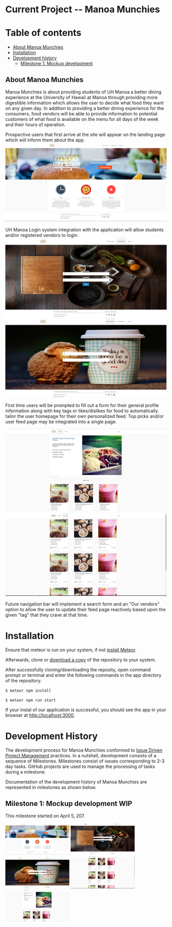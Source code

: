 # Current Project -- Manoa Munchies

# Table of contents

* [About Manoa Munchies](#about-manoa-munchies)
* [Installation](#installation)
* [Development history](#development-history)
  * [Milestone 1: Mockup development](#milestone-1-mockup-development-wip)

## About Manoa Munchies
Manoa Munchies is about providing students of UH Manoa a better dining experience at the University of Hawaii at Manoa through providing more digestible information which allows the user to decide what food they want on any given day. In addition to providing a better dining experience for the consumers, food vendors will be able to provide information to potential customers of what food is available on the menu for all days of the week and their hours of operation.

Prospective users that first arrive at the site will appear on the landing page which will inform them about the app.
![](doc/landing-page.PNG)

UH Manoa Login system integration with the application will allow students and/or registered vendors to login.
![](doc/admin-login-page.PNG)
![](doc/user-login-page.PNG)

First time users will be prompted to fill out a form for their general profile information along with key tags or likes/dislikes for food to automatically tailor the user homepage for their own personalized feed. Top picks and/or user feed page may be integrated into a single page.

![](doc/top-picks-page.PNG)
![](doc/your-feed-page.PNG)

Future navigation bar will implement a search form and an "Our vendors" option to allow the user to update their feed page reactively based upon the given "tag" that they crave at that time. 

# Installation

Ensure that meteor is run on your system, if not [install Meteor](https://www.meteor.com/install).

Afterwards, clone or [download a copy](https://github.com/tasteofmanoa/manoa-munchies/archive/master.zip)
of the repository to your system.
  
After successfully cloning/downloading the reposity, open command prompt or terminal and enter the following commands in the app directory of the repository. 

```
$ meteor npm install
```
```
$ meteor npm run start
```

If your instal of our application is successful, you should see the app in your browser at [http://localhost:3000](http://localhost:3000).


# Development History

The development process for Manoa Munchies conformed to [Issue Driven Project Management](http://courses.ics.hawaii.edu/ics314s17/modules/project-management/) practices. In a nutshell, development consists of a sequence of Milestones. Milestones consist of issues corresponding to 2-3 day tasks. GitHub projects are used to manage the processing of tasks during a milestone.  

Documentation of the development history of Manoa Munchies are represented in milestones as shown below. 

## Milestone 1: Mockup development WIP

This milestone started on April 5, 207.

<img width="200px" src="doc/landing-page.PNG"/>
<img width="200px" src="doc/admin-login-page.PNG"/>
<img width="200px" src="doc/user-login-page.PNG"/>
<img width="200px" src="doc/your-feed-page.PNG"/>
<img width="200px" src="doc/top-picks-page.PNG"/>
